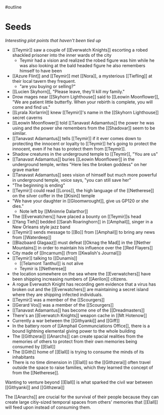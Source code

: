 #outline
# Seeds
*Interesting plot points that haven't been tied up*
- [[Teymir]] saw a couple of [[Everwatch Knights]] escorting a robed shackled prisoner into the inner wards of the city
	- Teymir had a vision and realized the robed figure was him while he was also looking at the bald headed figure he also remembers himself to have been
- [[Azure Flint]] and [[Teymir]] met [[Nora]], a mysterious [[Tiefling]] at their local tavern they frequent.
	- "are you buying or selling?"
- [[Lucien Skyhorn]], "Please leave, they'll kill my family."
- Drow mages near [[Skyhorn Lighthouse]] said to [[Leowin Moonflower]], "We are patient little butterfly. When your rebirth is complete, you will come and find us."
- [[Lyrala Xorlarrin]] knew [[Teymir]]'s name in the [[Skyhorn Lighthouse]] secret caverns
- [[Leowin Moonflower]] told [[Tanavast Adamantus]] the power he was using and the power she remembers from the [[Shadovar]] seem to be similar.
- [[Tanavast Adamantus]] tells [[Teymir]] if it ever comes down to protecting the innocent or loyalty to [[Teymir]] he's going to protect the innocent, even if he has to protect them from [[Teymir]].
- Shadow creatures in the underground temple to [[Teymir]], "You are us"
- [[Tanavast Adamantus]] buries [[Leowin Moonflower]] in the underground temple, writes "Here lies the broken goddess" on her grave marker
- [[Tanavast Adamantus]] sees vision of himself but much more powerful in underground temple, voice says, "you can still save her"
- "The beginning is ending"
- [[Teymir]] could read [[Loros]], the high language of the [[Netherese]] on the silver coffer in the [[Kisin]] temple
- "We have your daughter in [[Gloomwrought]], give us GP120 or she dies."
	- Note left by [[Minimrie Dalarthor]]
- The [[Everwatchers]] have placed a bounty on [[Teymir]]s head
- [[Yang Tieh]] bedded [[Sarah Roaringhorn]] in [[Amphail]], singer in a New Orleans style jazz band
- [[Teymir]] sends message to [[Bo]] from [[Amphail]] to bring any news from [[Waterdeep]]
- [[Blazbaard Glagaaz]] must defeat [[Oknag the Mad]] in the [[Nether Mountains]] in order to maintain his influence over the [[Red Flayers]]
- City made of [[Incarnum]] (from [[Kwalish's Journal]])
- [[Teymir]] talking to [[Dunamis]]
	- [[Telamont Tanthul]] is not alive
	- Teymir is [[Netherese]]
- the location somewhere on the sea where the [[Everwatchers]] have been shipping increasing numbers of [[Aerilon]] citizens.
- A rogue Everwatch Knight has recording gem evidence that a virus has broken out and the [[Everwatchers]] are maintaining a secret island where they are shipping infected individuals.
- [[Teymir]] was a member of the [[Scourgers]]
- [[Gerard Vos]] was a member of the [[Scourgers]]
- [[Tanavast Adamantus]] has become one of the [[Dreadmasters]]
- There's an [[Everwatch Knights]] weapon cache in [[Mt Hotenow]]
- Currently a war between the [[Githyanki]] and [[Giff]]
- In the battery room of [[Amphail Communciations Office]], there is a bound lightning elemental giving power to the whole building
- The [[Githzerai]] [[Anarchs]] can create spacial realities from the memories of others to protect from their own memories being consumed by [[Elall]]
- The [[Gith]] home of [[Elall]] is trying to consume the minds of its inhabitants
- There is no time dimension in [[Elall]] so the [[Githzerai]] often travel outside the space to raise families, which they learned the concept of from the [[Netherese]].

Wanting to venture beyond [[Elall]] is what sparked the civil war between [[Githyanki]] and [[Githzerai]]

The [[Anarchs]] are crucial for the survival of their people because they can create large citiy-sized temporal spaces from others' memories that [[Elall]] will feed upon instead of consuming them.